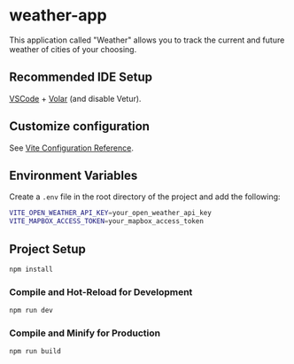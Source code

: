 # weather-app

This application called "Weather" allows you to track the current and future weather of cities of your choosing.

## Recommended IDE Setup

[VSCode](https://code.visualstudio.com/) + [Volar](https://marketplace.visualstudio.com/items?itemName=Vue.volar) (and disable Vetur).

## Customize configuration

See [Vite Configuration Reference](https://vitejs.dev/config/).

## Environment Variables

Create a `.env` file in the root directory of the project and add the following:

```sh
VITE_OPEN_WEATHER_API_KEY=your_open_weather_api_key
VITE_MAPBOX_ACCESS_TOKEN=your_mapbox_access_token
```

## Project Setup

```sh
npm install
```

### Compile and Hot-Reload for Development

```sh
npm run dev
```

### Compile and Minify for Production

```sh
npm run build
```
